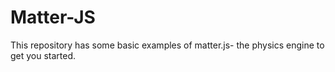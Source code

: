 # Matter-JS
This repository has some basic examples of matter.js- the physics engine to get you started.
